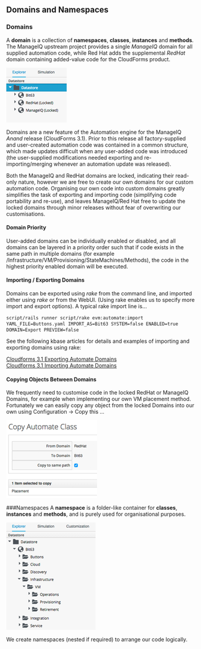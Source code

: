 ## Domains and Namespaces

### Domains
A **domain** is a collection of **namespaces**, **classes**, **instances** and **methods**. The ManageIQ upstream project provides a single _ManageIQ_ domain for all supplied automation code, while Red Hat adds the supplemental _RedHat_ domain containing added-value code for the CloudForms product.

![Screenshot](images/screenshot1.png)

Domains are a new feature of the Automation engine for the ManageIQ _Anand_ release (CloudForms 3.1). Prior to this release all factory-supplied and user-created automation code was contained in a common structure, which made updates difficult when any user-added code was introduced (the user-supplied modifications needed exporting and re-importing/merging whenever an automation update was released).

Both the ManageIQ and RedHat domains are locked, indicating their read-only nature, however we are free to create our own domains for our custom automation code. Organising our own code into custom domains greatly simplifies the task of exporting and importing code (simplifying code portability and re-use), and leaves ManageIQ/Red Hat free to update the locked domains through minor releases without fear of overwriting our customisations.

#### Domain Priority
User-added domains can be individually enabled or disabled, and all domains can be layered in a priority order such that if code exists in the same path in multiple domains (for example /Infrastructure/VM/Provisioning/StateMachines/Methods), the code in the highest priority enabled domain will be executed.

#### Importing / Exporting Domains
Domains can be exported using _rake_ from the command line, and imported either using _rake_ or from the WebUI. (Using rake enables us to specify more import and export options). A typical rake import line is...

```
script/rails runner script/rake evm:automate:import YAML_FILE=Buttons.yaml IMPORT_AS=Bit63 SYSTEM=false ENABLED=true DOMAIN=Export PREVIEW=false
```

See the following kbase articles for details and examples of importing and exporting domains using rake:

[Cloudforms 3.1 Exporting Automate Domains](https://access.redhat.com/solutions/1225313)  
[Cloudforms 3.1 Importing Automate Domains](https://access.redhat.com/solutions/1225383)

#### Copying Objects Between Domains

We frequently need to customise code in the locked RedHat or ManageIQ Domains, for example when implementing our own VM placement method. Fortunately we can easily copy any object from the locked Domains into our own using Configuration -> Copy this ...

![Screenshot](images/screenshot3.png)

###Namespaces
A **namespace** is a folder-like container for **classes**, **instances** and **methods**, and is purely used for organisational purposes. 

![Screenshot](images/screenshot2.png)

We create namespaces (nested if required) to arrange our code logically.
